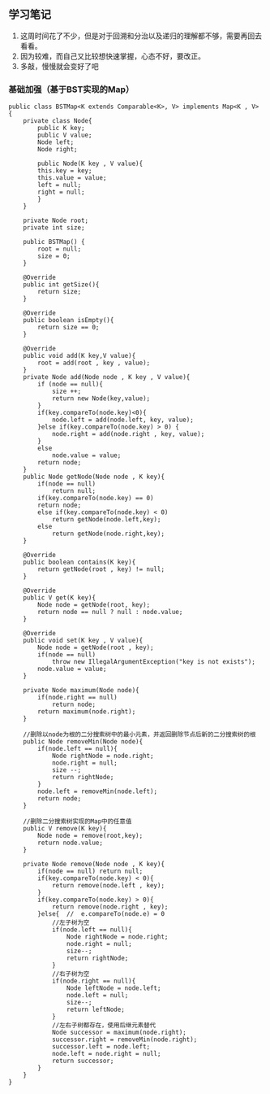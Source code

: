 ## 学习笔记
1. 这周时间花了不少，但是对于回溯和分治以及递归的理解都不够，需要再回去看看。
2. 因为较难，而自己又比较想快速掌握，心态不好，要改正。
3. 多敲，慢慢就会变好了吧


### 基础加强（基于BST实现的Map）
    public class BSTMap<K extends Comparable<K>, V> implements Map<K , V> {
    	private class Node{
        	public K key;
        	public V value;
        	Node left;
        	Node right;

        	public Node(K key , V value){
            this.key = key;
            this.value = value;
            left = null;
            right = null;
        	}
   	 	}

    	private Node root;
    	private int size;

    	public BSTMap() {
        	root = null;
        	size = 0;
    	}

    	@Override
    	public int getSize(){
        	return size;
    	}

    	@Override
    	public boolean isEmpty(){
        	return size == 0;
    	}

    	@Override
    	public void add(K key,V value){
        	root = add(root , key , value);
    	}
    	private Node add(Node node , K key , V value){
        	if (node == null){
            	size ++;
            	return new Node(key,value);
        	}
        	if(key.compareTo(node.key)<0){
            	node.left = add(node.left, key, value);
        	}else if(key.compareTo(node.key) > 0) {
            	node.right = add(node.right , key, value);
        	}
        	else
            	node.value = value;
        	return node;
    	}
    	public Node getNode(Node node , K key){
        	if(node == null)
            	return null;
        	if(key.compareTo(node.key) == 0)
            return node;
        	else if(key.compareTo(node.key) < 0)
            	return getNode(node.left,key);
        	else
            	return getNode(node.right,key);
    	}

	    @Override
	    public boolean contains(K key){
	        return getNode(root , key) != null;
	    }

	    @Override
	    public V get(K key){
	        Node node = getNode(root, key);
	        return node == null ? null : node.value;
	    }

	    @Override
	    public void set(K key , V value){
	        Node node = getNode(root , key);
	        if(node == null)
	            throw new IllegalArgumentException("key is not exists");
	        node.value = value;
	    }

	    private Node maximum(Node node){
	        if(node.right == null)
	            return node;
	        return maximum(node.right);
	    }

	    //删除以node为根的二分搜索树中的最小元素，并返回删除节点后新的二分搜索树的根
	    public Node removeMin(Node node){
	        if(node.left == null){
	            Node rightNode = node.right;
	            node.right = null;
	            size --;
	            return rightNode;
	        }
	        node.left = removeMin(node.left);
	        return node;
	    }

	    //删除二分搜索树实现的Map中的任意值
	    public V remove(K key){
	        Node node = remove(root,key);
	        return node.value;
	    }

	    private Node remove(Node node , K key){
	        if(node == null) return null;
	        if(key.compareTo(node.key) < 0){
	            return remove(node.left , key);
	        }
	        if(key.compareTo(node.key) > 0){
	            return remove(node.right , key);
	        }else{  //  e.compareTo(node.e) = 0
	            //左子树为空
	            if(node.left == null){
	                Node rightNode = node.right;
	                node.right = null;
	                size--;
	                return rightNode;
	            }
	            //右子树为空
	            if(node.right == null){
	                Node leftNode = node.left;
	                node.left = null;
	                size--;
	                return leftNode;
	            }
	            //左右子树都存在，使用后继元素替代
	            Node successor = maximum(node.right);
	            successor.right = removeMin(node.right);
	            successor.left = node.left;
	            node.left = node.right = null;
	            return successor;
	        }
	    }
    }
